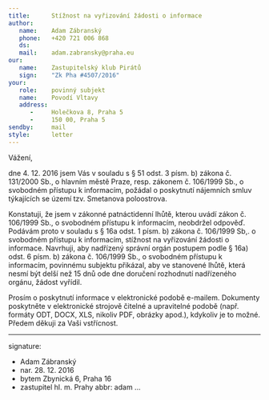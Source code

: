 ```yaml
---
title:      Stížnost na vyřizování žádosti o informace
author:
   name:    Adam Zábranský
   phone:   +420 721 006 868
   ds:      
   mail:    adam.zabransky@praha.eu
our:
   name:    Zastupitelský klub Pirátů
   sign:    "Zk Pha #4507/2016"
your:
   role:    povinný subjekt
   name:    Povodí Vltavy
   address:
      -     Holečkova 8, Praha 5
      -     150 00, Praha 5
sendby:     mail
style:      letter
---
```


Vážení,

dne 4. 12. 2016 jsem Vás v souladu s § 51 odst. 3 písm. b) zákona č. 131/2000 Sb., o hlavním městě Praze, resp. zákonem č. 106/1999 Sb., o svobodném přístupu k informacím, požádal o poskytnutí nájemních smluv týkajících se území tzv. Smetanova poloostrova. 

Konstatuji, že jsem v zákonné patnáctidenní lhůtě, kterou uvádí zákon č. 106/1999 Sb., o svobodném přístupu k informacím, neobdržel odpověď. Podávám proto v souladu s § 16a odst. 1 písm. b) zákona č. 106/1999 Sb,. o svobodném přístupu k informacím, stížnost na vyřizování žádosti o informace. Navrhuji, aby nadřízený správní orgán postupem podle § 16a) odst. 6 písm. b) zákona č. 106/1999 Sb., o svobodném přístupu k informacím, povinnému subjektu přikázal, aby ve stanovené lhůtě, která nesmí být delší než 15 dnů ode dne doručení rozhodnutí nadřízeného orgánu, žádost vyřídil.

Prosím o poskytnutí informace v elektronické podobě e-mailem. Dokumenty poskytněte v elektronické strojově čitelné a upravitelné podobě (např. formáty ODT, DOCX, XLS, nikoliv PDF, obrázky apod.), kdykoliv je to možné. Předem děkuji za Vaši vstřícnost.

---
signature:
- Adam Zábranský
- nar. 28. 12. 2016
- bytem Zbynická 6, Praha 16
- zastupitel hl. m. Prahy
abbr:       adam
...
